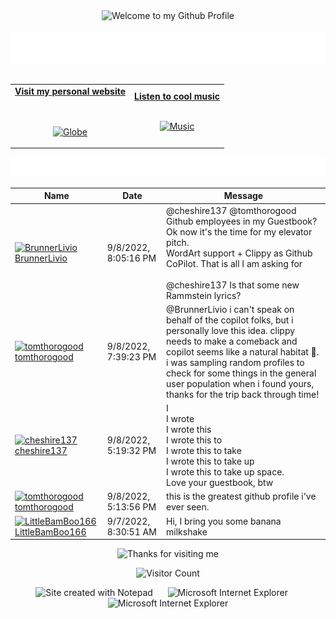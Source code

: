 <!-- "Hero" Header -->
<div align="center">
  <img src="https://github.com/BrunnerLivio/brunnerlivio/blob/master/images/welcome.png?raw=true" style="max-width: 100%;" alt="Welcome to my Github Profile" />
  <br />
  <br />
  <img height="50" alt="My Name is Livio and I like Node.js" src="https://raw.githubusercontent.com/BrunnerLivio/brunnerlivio/master/images/personal_note.svg" />
  <br />
  <br />

</div>

<!-- Social -->
<table width="100%" align="center">
<tr>
<td align="center">
<a href="https://brunnerliv.io">
<strong>Visit my personal website </strong>
<br />
<br />
<br />

<p>

<img alt="Globe" height="80" src="https://raw.githubusercontent.com/BrunnerLivio/brunnerlivio/master/images/globe.gif">
</a>
</p>

</td>


<td align="center">
<a href="https://www.youtube.com/watch?v=3YxaaGgTQYM&ab_channel=EvanescenceVEVO">
<strong>Listen to cool music</strong>
<br />
<br />


<p>
<img height="100" alt="Music" src="https://raw.githubusercontent.com/BrunnerLivio/brunnerlivio/master/images/music.gif"> 
</a>
</p>

</td>
</tr>
</table>

<a href="https://github.com/BrunnerLivio/brunnerlivio/issues/62#issuecomment-new"><img src="images/guestbook.svg"></a> 


<!-- Guestbook -->
| Name | Date | Message |
|---|---|---|
| <a href="https://github.com/BrunnerLivio"><img width="24" src="https://avatars.githubusercontent.com/u/9899423?s=24&u=5d1170c99cdf11065093d124bd2c87ee1f3e097e&v=4" alt="BrunnerLivio" /> BrunnerLivio</a> |9/8/2022, 8:05:16 PM|@cheshire137 @tomthorogood Github employees in my Guestbook? Ok now it's the time for my elevator pitch.<br />WordArt support + Clippy as Github CoPilot. That is all I am asking for<br /><br /> @cheshire137 Is that some new Rammstein lyrics?|
| <a href="https://github.com/tomthorogood"><img width="24" src="https://avatars.githubusercontent.com/u/1092941?s=24&u=0f30db417b762baf0010806a0ced3c42fb0b06fc&v=4" alt="tomthorogood" /> tomthorogood</a> |9/8/2022, 7:39:23 PM|@BrunnerLivio i can't speak on behalf of the copilot folks, but i personally love this idea. clippy needs to make a comeback and copilot seems like a natural habitat 📎.<br />i was sampling random profiles to check for some things in the general user population when i found yours, thanks for the trip back through time!|
| <a href="https://github.com/cheshire137"><img width="24" src="https://avatars.githubusercontent.com/u/82317?s=24&u=fb33595002a6f7e10bea343b46debe5a506f549a&v=4" alt="cheshire137" /> cheshire137</a> |9/8/2022, 5:19:32 PM|I<br />I wrote<br />I wrote this<br />I wrote this to<br />I wrote this to take<br />I wrote this to take up<br />I wrote this to take up space.<br />Love your guestbook, btw|
| <a href="https://github.com/tomthorogood"><img width="24" src="https://avatars.githubusercontent.com/u/1092941?s=24&u=0f30db417b762baf0010806a0ced3c42fb0b06fc&v=4" alt="tomthorogood" /> tomthorogood</a> |9/8/2022, 5:13:56 PM|this is the greatest github profile i've ever seen.|
| <a href="https://github.com/LittleBamBoo166"><img width="24" src="https://avatars.githubusercontent.com/u/83818933?s=24&u=4772740b249f5557a9b6061586cb8eeffaf0ef8e&v=4" alt="LittleBamBoo166" /> LittleBamBoo166</a> |9/7/2022, 8:30:51 AM|Hi, I bring you some banana milkshake|
<!-- /Guestbook -->

<!-- Footer -->

<div align="center">

<img height="120" alt="Thanks for visiting me" width="100%" src="https://raw.githubusercontent.com/BrunnerLivio/brunnerlivio/master/images/marquee.svg" />
<br />

![Visitor Count](https://profile-counter.glitch.me/brunnerlivio/count.svg)


<img src="https://raw.githubusercontent.com/BrunnerLivio/brunnerlivio/master/images/notepad.gif" alt="Site created with Notepad" height="30" />
<!-- "margin-right: whatever;" -->
<span>&nbsp;&nbsp;&nbsp;&nbsp;</span>  
<img src="https://raw.githubusercontent.com/BrunnerLivio/brunnerlivio/master/images/ie_logo.gif" alt="Microsoft Internet Explorer" />
<span>&nbsp;&nbsp;&nbsp;&nbsp;</span>  
<img src="https://raw.githubusercontent.com/BrunnerLivio/brunnerlivio/master/images/noframes.gif" alt="Microsoft Internet Explorer" />

</div>
